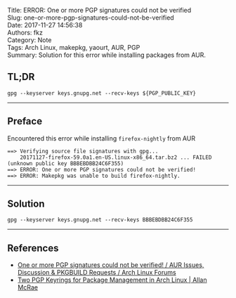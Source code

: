 Title: ERROR: One or more PGP signatures could not be verified  
Slug: one-or-more-pgp-signatures-could-not-be-verified  
Date: 2017-11-27 14:56:38  
Authors: fkz  
Category: Note  
Tags: Arch Linux, makepkg, yaourt, AUR, PGP  
Summary: Solution for this error while installing packages from AUR.  
  
  
## TL;DR  
  
`gpg --keyserver keys.gnupg.net --recv-keys ${PGP_PUBLIC_KEY}`  
  
---  
  
## Preface  
  
Encountered this error while installing `firefox-nightly` from AUR  
  
```  
==> Verifying source file signatures with gpg...  
    20171127-firefox-59.0a1.en-US.linux-x86_64.tar.bz2 ... FAILED (unknown public key BBBEBDBB24C6F355)  
==> ERROR: One or more PGP signatures could not be verified!  
==> ERROR: Makepkg was unable to build firefox-nightly.  
```  
  
---  
  
## Solution  
  
`gpg --keyserver keys.gnupg.net --recv-keys BBBEBDBB24C6F355`  
  
---  
  
## References  
  
+ [One or more PGP signatures could not be verified! / AUR Issues, Discussion & PKGBUILD Requests / Arch Linux Forums](https://bbs.archlinux.org/viewtopic.php?id=191954)  
+ [Two PGP Keyrings for Package Management in Arch Linux | Allan McRae](http://allanmcrae.com/2015/01/two-pgp-keyrings-for-package-management-in-arch-linux/)  
